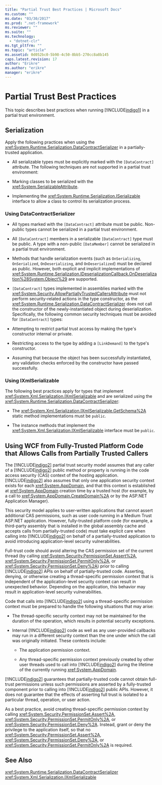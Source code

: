 ```yaml
---
title: "Partial Trust Best Practices | Microsoft Docs"
ms.custom: ""
ms.date: "03/30/2017"
ms.prod: ".net-framework"
ms.reviewer: ""
ms.suite: ""
ms.technology: 
  - "dotnet-clr"
ms.tgt_pltfrm: ""
ms.topic: "article"
ms.assetid: 0d052bc0-5b98-4c50-8bb5-270cc8a8b145
caps.latest.revision: 17
author: "Erikre"
ms.author: "erikre"
manager: "erikre"
---
```

# Partial Trust Best Practices
This topic describes best practices when running [!INCLUDE[indigo1](../../../../includes/indigo1-md.md)] in a partial trust environment.  
  
## Serialization  
 Apply the following practices when using the <xref:System.Runtime.Serialization.DataContractSerializer> in a partially-trusted application.  
  
-   All serializable types must be explicitly marked with the `[DataContract]` attribute. The following techniques are not supported in a partial trust environment:  
  
-   Marking classes to be serialized with the <xref:System.SerializableAttribute>.  
  
-   Implementing the <xref:System.Runtime.Serialization.ISerializable> interface to allow a class to control its serialization process.  
  
### Using DataContractSerializer  
  
-   All types marked with the `[DataContract]` attribute must be public. Non-public types cannot be serialized in a partial trust environment.  
  
-   All `[DataContract]` members in a serializable `[DataContract]` type must be public. A type with a non-public `[DataMember]` cannot be serialized in a partial trust environment.  
  
-   Methods that handle serialization events (such as `OnSerializing`, `OnSerialized`, `OnDeserializing`, and `OnDeserialized`) must be declared as public. However, both explicit and implicit implementations of <xref:System.Runtime.Serialization.IDeserializationCallback.OnDeserialization%28System.Object%29> are supported.  
  
-   `[DataContract]` types implemented in assemblies marked with the <xref:System.Security.AllowPartiallyTrustedCallersAttribute> must not perform security-related actions in the type constructor, as the <xref:System.Runtime.Serialization.DataContractSerializer> does not call the constructor of the newly-instantiated object during deserialization. Specifically, the following common security techniques must be avoided for `[DataContract]` types:  
  
-   Attempting to restrict partial trust access by making the type's constructor internal or private.  
  
-   Restricting access to the type by adding a `[LinkDemand]` to the type's constructor.  
  
-   Assuming that because the object has been successfully instantiated, any validation checks enforced by the constructor have passed successfully.  
  
### Using IXmlSerializable  
 The following best practices apply for types that implement <xref:System.Xml.Serialization.IXmlSerializable> and are serialized using the <xref:System.Runtime.Serialization.DataContractSerializer>:  
  
-   The <xref:System.Xml.Serialization.IXmlSerializable.GetSchema%2A> static method implementations must be `public`.  
  
-   The instance methods that implement the <xref:System.Xml.Serialization.IXmlSerializable> interface must be `public`.  
  
## Using WCF from Fully-Trusted Platform Code that Allows Calls from Partially Trusted Callers  
 The [!INCLUDE[indigo2](../../../../includes/indigo2-md.md)] partial trust security model assumes that any caller of a [!INCLUDE[indigo2](../../../../includes/indigo2-md.md)] public method or property is running in the code access security (CAS) context of the hosting application. [!INCLUDE[indigo2](../../../../includes/indigo2-md.md)] also assumes that only one application security context exists for each <xref:System.AppDomain>, and that this context is established at <xref:System.AppDomain> creation time by a trusted host (for example, by a call to <xref:System.AppDomain.CreateDomain%2A> or by the ASP.NET Application Manager).  
  
 This security model applies to user-written applications that cannot assert additional CAS permissions, such as user code running in a Medium Trust ASP.NET application. However, fully-trusted platform code (for example, a third-party assembly that is installed in the global assembly cache and accepts calls from partially-trusted code) must take explicit care when calling into [!INCLUDE[indigo2](../../../../includes/indigo2-md.md)] on behalf of a partially-trusted application to avoid introducing application-level security vulnerabilities.  
  
 Full-trust code should avoid altering the CAS permission set of the current thread (by calling <xref:System.Security.PermissionSet.Assert%2A>, <xref:System.Security.PermissionSet.PermitOnly%2A>, or <xref:System.Security.PermissionSet.Deny%2A>) prior to calling [!INCLUDE[indigo2](../../../../includes/indigo2-md.md)] APIs on behalf of partially-trusted code. Asserting, denying, or otherwise creating a thread-specific permission context that is independent of the application-level security context can result in unexpected behavior. Depending on the application, this behavior may result in application-level security vulnerabilities.  
  
 Code that calls into [!INCLUDE[indigo2](../../../../includes/indigo2-md.md)] using a thread-specific permission context must be prepared to handle the following situations that may arise:  
  
-   The thread-specific security context may not be maintained for the duration of the operation, which results in potential security exceptions.  
  
-   Internal [!INCLUDE[indigo2](../../../../includes/indigo2-md.md)] code as well as any user-provided callbacks may run in a different security context than the one under which the call was originally initiated. These contexts include:  
  
    -   The application permission context.  
  
    -   Any thread-specific permission context previously created by other user threads used to call into [!INCLUDE[indigo2](../../../../includes/indigo2-md.md)] during the lifetime of the currently running <xref:System.AppDomain>.  
  
 [!INCLUDE[indigo2](../../../../includes/indigo2-md.md)] guarantees that partially-trusted code cannot obtain full-trust permissions unless such permissions are asserted by a fully-trusted component prior to calling into [!INCLUDE[indigo2](../../../../includes/indigo2-md.md)] public APIs. However, it does not guarantee that the effects of asserting full trust is isolated to a particular thread, operation, or user action.  
  
 As a best practice, avoid creating thread-specific permission context by calling <xref:System.Security.PermissionSet.Assert%2A>, <xref:System.Security.PermissionSet.PermitOnly%2A>, or <xref:System.Security.PermissionSet.Deny%2A>. Instead, grant or deny the privilege to the application itself, so that no <xref:System.Security.PermissionSet.Assert%2A>, <xref:System.Security.PermissionSet.Deny%2A>, or <xref:System.Security.PermissionSet.PermitOnly%2A> is required.  
  
## See Also  
 <xref:System.Runtime.Serialization.DataContractSerializer>   
 <xref:System.Xml.Serialization.IXmlSerializable>